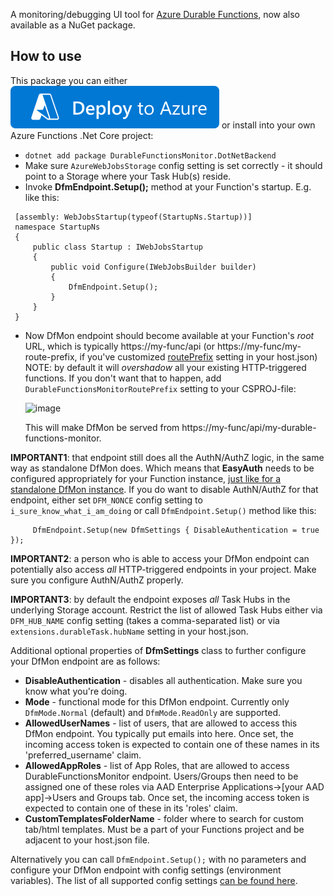 A monitoring/debugging UI tool for [Azure Durable Functions](https://docs.microsoft.com/en-us/azure/azure-functions/durable/durable-functions-overview), now also available as a NuGet package.
## How to use

This package you can either [![Deploy to Azure](https://raw.githubusercontent.com/Azure/azure-quickstart-templates/master/1-CONTRIBUTION-GUIDE/images/deploytoazure.svg?sanitize=true)](https://portal.azure.com/#create/Microsoft.Template/uri/https%3A%2F%2Fraw.githubusercontent.com%2Fmicrosoft%2FDurableFunctionsMonitor%2Fmain%2Fdurablefunctionsmonitor.dotnetbackend%2Farm-template.json) or install into your own Azure Functions .Net Core project:

  * `dotnet add package DurableFunctionsMonitor.DotNetBackend`
  * Make sure `AzureWebJobsStorage` config setting is set correctly - it should point to a Storage where your Task Hub(s) reside.
  * Invoke **DfmEndpoint.Setup();** method at your Function's startup. E.g. like this:

   ```
	[assembly: WebJobsStartup(typeof(StartupNs.Startup))]
	namespace StartupNs 
	{
		public class Startup : IWebJobsStartup
		{
			public void Configure(IWebJobsBuilder builder)
			{
				DfmEndpoint.Setup();
			}
		}
	}
   ```


  * Now DfMon endpoint should become available at your Function's *root* URL, which is typically https://my-func/api (or https://my-func/my-route-prefix, if you've customized [routePrefix](https://microsoft.github.io/AzureTipsAndTricks/blog/tip64.html) setting in your host.json)
     NOTE: by default it will *overshadow* all your existing HTTP-triggered functions. If you don't want that to happen, add `DurableFunctionsMonitorRoutePrefix` setting to your CSPROJ-file:
          
     ![image](https://raw.githubusercontent.com/microsoft/DurableFunctionsMonitor/main/readme/screenshots/DurableFunctionsMonitorRoutePrefix.png)


     This will make DfMon be served from https://my-func/api/my-durable-functions-monitor.

 
   **IMPORTANT1**: that endpoint still does all the AuthN/AuthZ logic, in the same way as standalone DfMon does. Which means that **EasyAuth** needs to be configured appropriately for your Function instance, [just like for a standalone DfMon instance](https://github.com/microsoft/DurableFunctionsMonitor/tree/main/durablefunctionsmonitor.dotnetbackend#how-to-run). If you do want to disable AuthN/AuthZ for that endpoint, either set `DFM_NONCE` config setting to `i_sure_know_what_i_am_doing` or call `DfmEndpoint.Setup()` method like this:

   ```
        DfmEndpoint.Setup(new DfmSettings { DisableAuthentication = true });
   ```


   **IMPORTANT2**: a person who is able to access your DfMon endpoint can potentially also access *all* HTTP-triggered endpoints in your project. Make sure you configure AuthN/AuthZ properly.

   **IMPORTANT3**: by default the endpoint exposes *all* Task Hubs in the underlying Storage account. Restrict the list of allowed Task Hubs either via `DFM_HUB_NAME` config setting (takes a comma-separated list) or via `extensions.durableTask.hubName` setting in your host.json.

Additional optional properties of **DfmSettings** class to further configure your DfMon endpoint are as follows:
* **DisableAuthentication** - disables all authentication. Make sure you know what you're doing.
* **Mode** - functional mode for this DfMon endpoint. Currently only `DfmMode.Normal` (default) and `DfmMode.ReadOnly` are supported.
* **AllowedUserNames** - list of users, that are allowed to access this DfMon endpoint. You typically put emails into here. Once set, the incoming access token is expected to contain one of these names in its 'preferred_username' claim.
* **AllowedAppRoles** - list of App Roles, that are allowed to access DurableFunctionsMonitor endpoint. Users/Groups then need to be assigned one of these roles via AAD Enterprise Applications->[your AAD app]->Users and Groups tab. Once set, the incoming access token is expected to contain one of these in its 'roles' claim.
* **CustomTemplatesFolderName** - folder where to search for custom tab/html templates. Must be a part of your Functions project and be adjacent to your host.json file.
 
Alternatively you can call `DfmEndpoint.Setup();` with no parameters and configure your DfMon endpoint with config settings (environment variables). The list of all supported config settings [can be found here](https://github.com/microsoft/DurableFunctionsMonitor/tree/main/durablefunctionsmonitor.dotnetbackend#config-setting-reference).
